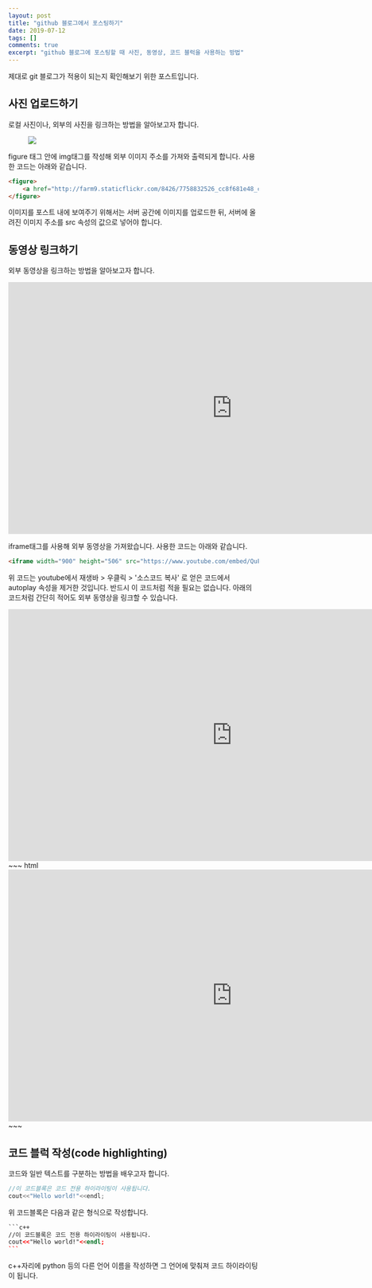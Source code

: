 ```yaml
---
layout: post
title: "github 블로그에서 포스팅하기"
date: 2019-07-12
tags: []
comments: true
excerpt: "github 블로그에 포스팅할 때 사진, 동영상, 코드 블럭을 사용하는 방법"
---
```

제대로 git 블로그가 적용이 되는지 확인해보기 위한 포스트입니다.

## 사진 업로드하기

로컬 사진이나, 외부의 사진을 링크하는 방법을 알아보고자 합니다.

<figure>
    <a href="http://farm9.staticflickr.com/8426/7758832526_cc8f681e48_c.jpg"><img src="http://farm9.staticflickr.com/8426/7758832526_cc8f681e48_c.jpg"></a>
</figure>

figure 태그 안에 img태그를 작성해 외부 이미지 주소를 가져와 출력되게 합니다. 사용한 코드는 아래와 같습니다.

~~~ html
<figure>
    <a href="http://farm9.staticflickr.com/8426/7758832526_cc8f681e48_c.jpg"><img src="http://farm9.staticflickr.com/8426/7758832526_cc8f681e48_c.jpg"></a>
</figure>
~~~

이미지를 포스트 내에 보여주기 위해서는 서버 공간에 이미지를 업로드한 뒤, 서버에 올려진 이미지 주소를 src 속성의 값으로 넣어야 합니다.


## 동영상 링크하기

외부 동영상을 링크하는 방법을 알아보고자 합니다.
<iframe width="900" height="506" src="https://www.youtube.com/embed/QuFTCirwmoM" frameborder="0" allow="accelerometer; encrypted-media; gyroscope; picture-in-picture" allowfullscreen></iframe>

iframe태그를 사용해 외부 동영상을 가져왔습니다. 사용한 코드는 아래와 같습니다.

~~~ html
<iframe width="900" height="506" src="https://www.youtube.com/embed/QuFTCirwmoM" frameborder="0" allow="accelerometer; encrypted-media; gyroscope; picture-in-picture" allowfullscreen></iframe>
~~~
위 코드는 youtube에서 재생바 > 우클릭 > '소스코드 복사' 로 얻은 코드에서 autoplay 속성을 제거한 것입니다. 반드시 이 코드처럼 적을 필요는 없습니다. 아래의 코드처럼 간단히 적어도 외부 동영상을 링크할 수 있습니다.

<iframe width="900" height="506" src="https://www.youtube.com/embed/QuFTCirwmoM" frameborder="0"></iframe>
~~~ html
<iframe width="900" height="506" src="https://www.youtube.com/embed/QuFTCirwmoM" frameborder="0"></iframe>
~~~


## 코드 블럭 작성(code highlighting)

코드와 일반 텍스트를 구분하는 방법을 배우고자 합니다.

```c++
//이 코드블록은 코드 전용 하이라이팅이 사용됩니다.
cout<<"Hello world!"<<endl;
```

위 코드블록은 다음과 같은 형식으로 작성합니다.

~~~ html
```c++
//이 코드블록은 코드 전용 하이라이팅이 사용됩니다.
cout<<"Hello world!"<<endl;
```
~~~

c++자리에 python 등의 다른 언어 이름을 작성하면 그 언어에 맞춰져 코드 하이라이팅이 됩니다.

